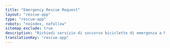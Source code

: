 ```yaml
---
title: "Emergency Rescue Request"
layout: "rescue-app"
type: "rescue-app"
robots: "noindex, nofollow"
sitemap_exclude: true
description: "Richiedi servizio di soccorso biciclette di emergenza a Maiorca. Risposta rapida per guasti, incidenti ed emergenze ciclistiche ovunque sull'isola."
translationKey: "rescue-app"
---
```

